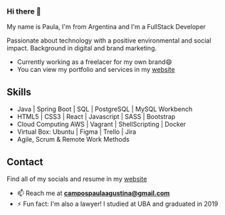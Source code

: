 ### Hi there 👋

My name is Paula, I'm from Argentina and I'm a FullStack Developer

Passionate about technology with a positive environmental and social impact.
Background in digital and brand marketing.

* Currently working as a freelacer for my own brand😄
* You can view my portfolio and services in my [website](https://campospaula.myportfolio.com)

## Skills

* Java | Spring Boot | SQL | PostgreSQL | MySQL Workbench
* HTML5 | CSS3 | React | Javascript | SASS | Bootstrap
* Cloud Computing AWS | Vagrant | ShellScripting | Docker
* Virtual Box: Ubuntu | Figma | Trello | Jira 
* Agile, Scrum & Remote Work Methods

## Contact

Find all of my socials and resume in my [website](https://campospaula.myportfolio.com)

- 📫 Reach me at **campospaulaagustina@gmail.com**
- ⚡ Fun fact: I'm also a lawyer! I studied at UBA and graduated in 2019
